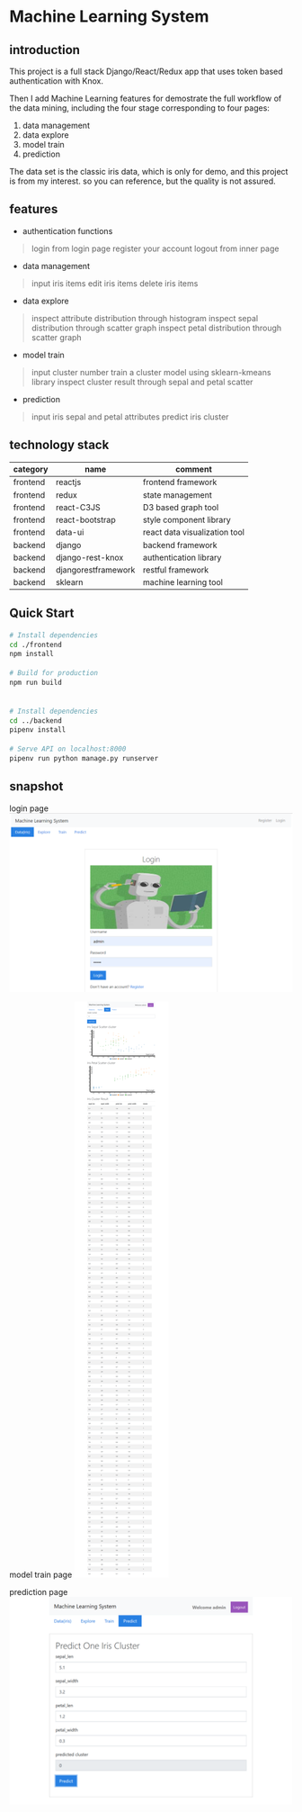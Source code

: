 # Machine Learning System

## introduction

This project is a full stack Django/React/Redux app that uses token based authentication with Knox.

Then I add Machine Learning features for demostrate the full workflow of the data mining, including the four stage corresponding to four pages:
1. data management
2. data explore
3. model train
4. prediction

The data set is the classic iris data, which is only for demo, and this project is from my interest. so you can reference, but the quality is not assured.

## features

* authentication functions
> login from login page
> register your account
> logout from inner page

* data management
> input iris items
> edit iris items
> delete iris items

* data explore
> inspect attribute distribution through histogram
> inspect sepal distribution through scatter graph
> inspect petal distribution through scatter graph

* model train
> input cluster number
> train a cluster model using sklearn-kmeans library
> inspect cluster result through sepal and petal scatter

* prediction
> input iris sepal and petal attributes
> predict iris cluster

## technology stack


category | name | comment
---------|----------|---------
 frontend | reactjs | frontend framework
 frontend | redux | state management
 frontend | react-C3JS | D3 based graph tool
 frontend | react-bootstrap | style component library
 frontend | data-ui | react data visualization tool
 backend | django | backend framework
 backend | django-rest-knox | authentication library
 backend | djangorestframework | restful framework
 backend | sklearn | machine learning tool

## Quick Start

```bash
# Install dependencies
cd ./frontend
npm install

# Build for production
npm run build


# Install dependencies
cd ../backend
pipenv install

# Serve API on localhost:8000
pipenv run python manage.py runserver

```

## snapshot

login page
![avatar](./snapshot/loginpage.png)

model train page
![avatar](./snapshot/train.png)

prediction page
![avatar](./snapshot/predict.png)


